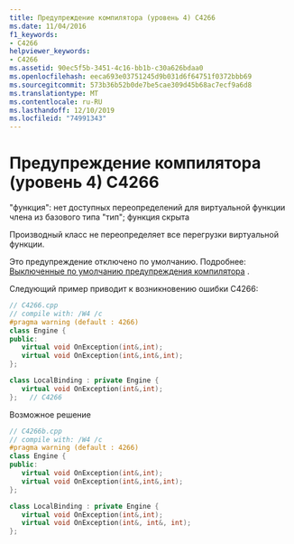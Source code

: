 ```yaml
---
title: Предупреждение компилятора (уровень 4) C4266
ms.date: 11/04/2016
f1_keywords:
- C4266
helpviewer_keywords:
- C4266
ms.assetid: 90ec5f5b-3451-4c16-bb1b-c30a626bdaa0
ms.openlocfilehash: eeca693e03751245d9b031d6f64751f0372bbb69
ms.sourcegitcommit: 573b36b52b0de7be5cae309d45b68ac7ecf9a6d8
ms.translationtype: MT
ms.contentlocale: ru-RU
ms.lasthandoff: 12/10/2019
ms.locfileid: "74991343"
---
```

# <a name="compiler-warning-level-4-c4266"></a>Предупреждение компилятора (уровень 4) C4266

"функция": нет доступных переопределений для виртуальной функции члена из базового типа "тип"; функция скрыта

Производный класс не переопределяет все перегрузки виртуальной функции.

Это предупреждение отключено по умолчанию.  Подробнее: [Выключенные по умолчанию предупреждения компилятора](../../preprocessor/compiler-warnings-that-are-off-by-default.md) .

Следующий пример приводит к возникновению ошибки C4266:

```cpp
// C4266.cpp
// compile with: /W4 /c
#pragma warning (default : 4266)
class Engine {
public:
   virtual void OnException(int&,int);
   virtual void OnException(int&,int&,int);
};

class LocalBinding : private Engine {
   virtual void OnException(int&,int);
};   // C4266
```

Возможное решение

```cpp
// C4266b.cpp
// compile with: /W4 /c
#pragma warning (default : 4266)
class Engine {
public:
   virtual void OnException(int&,int);
   virtual void OnException(int&,int&,int);
};

class LocalBinding : private Engine {
   virtual void OnException(int&,int);
   virtual void OnException(int&, int&, int);
};
```
